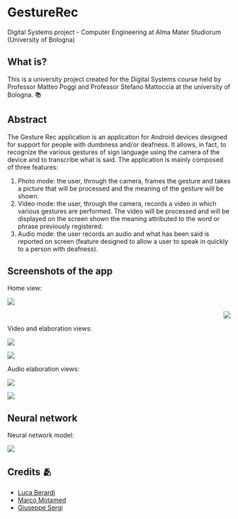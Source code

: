 # GestureRec
Digital Systems project - Computer Engineering at Alma Mater Studiorum (University of Bologna)

## What is?
This is a university project created for the Digital Systems course held by Professor Matteo Poggi and Professor Stefano Mattoccia at the university of Bologna. :books:

## Abstract
The Gesture Rec application is an application for Android devices designed for
support for people with dumbness and/or deafness. It allows, in fact, to
recognize the various gestures of sign language using the camera of the
device and to transcribe what is said.
The application is mainly composed of three features:
1. Photo mode: the user, through the camera, frames the gesture and takes a picture that will be processed and the meaning of the
gesture will be shown.
2. Video mode: the user, through the camera, records a video in which
various gestures are performed. The video will be processed and will be displayed on the screen
shown the meaning attributed to the word or phrase previously
registered.
3. Audio mode: the user records an audio and what has been said is reported on
screen (feature designed to allow a user to speak in
quickly to a person with deafness).


## Screenshots of the app
Home view:
<p align="left">
  <img src="Images/SchermataHome.jpg">
</p>

<p align="right">
  <img src="Images/photo2.jpg">
</p>

Video and elaboration views:
<p align="left">
  <img src="Images/video1.jpg">
<p align="left">
  <img src="Images/video2.jpg">
</p>

Audio elaboration views:
<p align="left">
  <img src="Images/audio1.jpg">
</p>
<p align="left">
  <img src="Images/audio2.jpg">
</p>

## Neural network
Neural network model:
<p align="left">
  <img src="Images/neural.jpg">
</p>

## Credits 🫂
- [Luca Berardi](https://github.com/LucaBerardi6)
- [Marco Motamed](https://github.com/MotaMarco)
- [Giuseppe Sergi](https://github.com/GiuseppeSergi3) 


